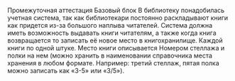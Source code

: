 Промежуточная аттестация
Базовый блок
В библиотеку понадобилась учетная система, так как библиотекари постоянно раскладывают
книги как придется из-за большого наплыва читателей. Система должна иметь возможность
выдавать книги читателям, а также когда книга возвращается то записать её новое место в
книгохранилище. Каждой книги по одной штуке. Место книги описывается Номером стеллажа
и полки на нем (можно хранить в наименовании справочника места хранения в любом
формате. Например: третий стеллаж, пятая полка можно записать как «3-5» или «3/5»).
